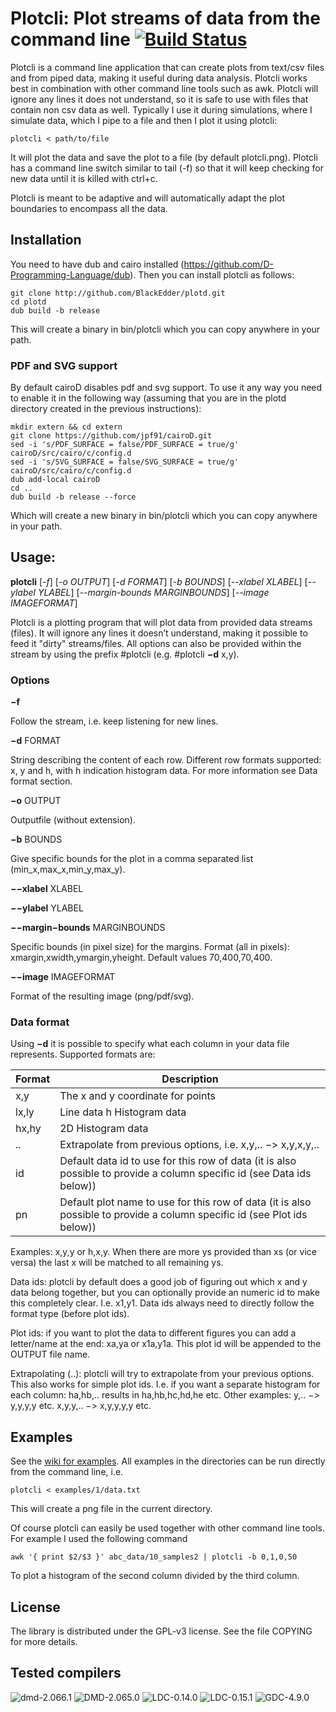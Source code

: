 # Plotcli: Plot streams of data from the command line [![Build Status](https://travis-ci.org/BlackEdder/plotd.svg?branch=master)](https://travis-ci.org/BlackEdder/plotd)

Plotcli is a command line application that can create plots from text/csv
files and from piped data, making it useful during data analysis. Plotcli
works best in combination with other command line tools such as awk. Plotcli will ignore any lines it does not understand, so it is safe to use with files that contain non csv data as well. Typically I use it during simulations, where I simulate data, which I pipe to a file and then I plot it using plotcli:

```
plotcli < path/to/file
```

It will plot the data and save the plot to a file (by default plotcli.png). Plotcli has a command line switch similar to tail (-f) so that it will keep checking for new data until it is killed with ctrl+c.

Plotcli is meant to be adaptive and will automatically adapt the plot boundaries to encompass all the data.

## Installation

You need to have dub and cairo installed
(https://github.com/D-Programming-Language/dub). Then you can install
plotcli as follows:

```
git clone http://github.com/BlackEdder/plotd.git
cd plotd
dub build -b release
```

This will create a binary in bin/plotcli which you can copy anywhere in your path.

### PDF and SVG support

By default cairoD disables pdf and svg support. To use it any way you need to enable it in the following way (assuming that you are in the plotd directory created in the previous instructions):

```
mkdir extern && cd extern
git clone https://github.com/jpf91/cairoD.git
sed -i 's/PDF_SURFACE = false/PDF_SURFACE = true/g' cairoD/src/cairo/c/config.d
sed -i 's/SVG_SURFACE = false/SVG_SURFACE = true/g' cairoD/src/cairo/c/config.d
dub add-local cairoD
cd ..
dub build -b release --force
```

Which will create a new binary in bin/plotcli which you can copy anywhere in your path.

## Usage:

**plotcli** [*-f*] [*-o OUTPUT*] [*-d FORMAT*] [*-b BOUNDS*] [*--xlabel
XLABEL*] [*--ylabel YLABEL*] [*--margin-bounds MARGINBOUNDS*] [*--image
IMAGEFORMAT*]

Plotcli is a plotting program that will plot data from provided data
streams (files). It will ignore any lines it doesn’t understand, making
it possible to feed it "dirty" streams/files. All options can also be
provided within the stream by using the prefix \#plotcli (e.g. \#plotcli
**−d** x,y).

### Options

**−f**

Follow the stream, i.e. keep listening for new lines.

**−d** FORMAT

String describing the content of each row. Different row formats
supported: x, y and h, with h indication histogram data. For more
information see Data format section.

**−o** OUTPUT

Outputfile (without extension).

**−b** BOUNDS

Give specific bounds for the plot in a comma separated list
(min\_x,max\_x,min\_y,max\_y).

**−−xlabel** XLABEL

**−−ylabel** YLABEL

**−−margin−bounds** MARGINBOUNDS

Specific bounds (in pixel size) for the margins. Format (all in pixels):
xmargin,xwidth,ymargin,yheight. Default values 70,400,70,400.

**−−image** IMAGEFORMAT

Format of the resulting image (png/pdf/svg).

### Data format

Using **−d** it is possible to specify what each column in your data
file represents. Supported formats are:

Format | Description
-------|-------
x,y | The x and y coordinate for points
lx,ly | Line data h Histogram data 
hx,hy | 2D Histogram data 
.. | Extrapolate from previous options, i.e. x,y,.. −\> x,y,x,y,.. 
id | Default data id to use for this row of data (it is also possible to provide a column specific id (see Data ids below)) 
pn | Default plot name to use for this row of data (it is also possible to provide a column specific id (see Plot ids below))

Examples: x,y,y or h,x,y. When there are more ys provided than xs (or
vice versa) the last x will be matched to all remaining ys.

Data ids: plotcli by default does a good job of figuring out which x and
y data belong together, but you can optionally provide an numeric id to
make this completely clear. I.e. x1,y1. Data ids always need to directly
follow the format type (before plot ids).

Plot ids: if you want to plot the data to different figures you can add
a letter/name at the end: xa,ya or x1a,y1a. This plot id will be
appended to the OUTPUT file name.

Extrapolating (..): plotcli will try to extrapolate from your previous
options. This also works for simple plot ids. I.e. if you want a
separate histogram for each column: ha,hb,.. results in ha,hb,hc,hd,he
etc. Other examples: y,.. −\> y,y,y,y etc. x,y,y,.. −\> x,y,y,y,y etc.

## Examples

See the [wiki for examples](https://github.com/BlackEdder/plotd/wiki). All examples in the directories can be run directly from the command line, i.e.
```
plotcli < examples/1/data.txt
```
This will create a png file in the current directory.

Of course plotcli can easily be used together with other command line tools. For example I used the following command 
```
awk '{ print $2/$3 }' abc_data/10_samples2 | plotcli -b 0,1,0,50
```
To plot a histogram of the second column divided by the third column.

## License

The library is distributed under the GPL-v3 license. See the file COPYING for more details.

## Tested compilers
![dmd-2.066.1](https://img.shields.io/badge/DMD-2.066.1-brightgreen.svg) ![DMD-2.065.0](https://img.shields.io/badge/DMD-2.065.0-brightgreen.svg) ![LDC-0.14.0](https://img.shields.io/badge/LDC-0.14.0-brightgreen.svg) ![LDC-0.15.1](https://img.shields.io/badge/LDC-0.15.1-brightgreen.svg) ![GDC-4.9.0](https://img.shields.io/badge/GDC-4.9.0-brightgreen.svg)
